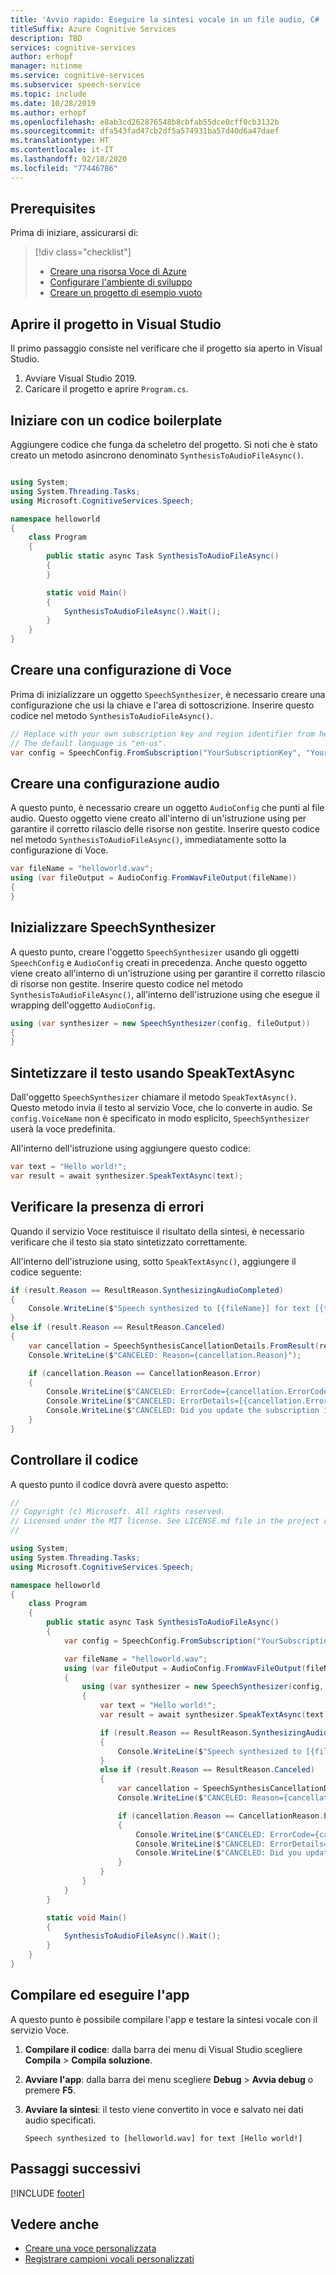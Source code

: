 ```yaml
---
title: 'Avvio rapido: Eseguire la sintesi vocale in un file audio, C# (.NET) - Servizio Voce'
titleSuffix: Azure Cognitive Services
description: TBD
services: cognitive-services
author: erhopf
manager: nitinme
ms.service: cognitive-services
ms.subservice: speech-service
ms.topic: include
ms.date: 10/28/2019
ms.author: erhopf
ms.openlocfilehash: e8ab3cd262876548b8cbfab55dce0cff0cb3132b
ms.sourcegitcommit: dfa543fad47cb2df5a574931ba57d40d6a47daef
ms.translationtype: HT
ms.contentlocale: it-IT
ms.lasthandoff: 02/18/2020
ms.locfileid: "77446786"
---
```

## <a name="prerequisites"></a>Prerequisites

Prima di iniziare, assicurarsi di:

> [!div class="checklist"]
> * [Creare una risorsa Voce di Azure](../../../../get-started.md)
> * [Configurare l'ambiente di sviluppo](../../../../quickstarts/setup-platform.md?tabs=dotnet)
> * [Creare un progetto di esempio vuoto](../../../../quickstarts/create-project.md?tabs=dotnet)

## <a name="open-your-project-in-visual-studio"></a>Aprire il progetto in Visual Studio

Il primo passaggio consiste nel verificare che il progetto sia aperto in Visual Studio.

1. Avviare Visual Studio 2019.
2. Caricare il progetto e aprire `Program.cs`.

## <a name="start-with-some-boilerplate-code"></a>Iniziare con un codice boilerplate

Aggiungere codice che funga da scheletro del progetto. Si noti che è stato creato un metodo asincrono denominato `SynthesisToAudioFileAsync()`.

````C#

using System;
using System.Threading.Tasks;
using Microsoft.CognitiveServices.Speech;

namespace helloworld
{
    class Program
    {
        public static async Task SynthesisToAudioFileAsync()
        {
        }

        static void Main()
        {
            SynthesisToAudioFileAsync().Wait();
        }
    }
}

````

## <a name="create-a-speech-configuration"></a>Creare una configurazione di Voce

Prima di inizializzare un oggetto `SpeechSynthesizer`, è necessario creare una configurazione che usi la chiave e l'area di sottoscrizione. Inserire questo codice nel metodo `SynthesisToAudioFileAsync()`.

````C#
// Replace with your own subscription key and region identifier from here: https://aka.ms/speech/sdkregion
// The default language is "en-us".
var config = SpeechConfig.FromSubscription("YourSubscriptionKey", "YourServiceRegion");
````

## <a name="create-an-audio-configuration"></a>Creare una configurazione audio

A questo punto, è necessario creare un oggetto ````AudioConfig```` che punti al file audio. Questo oggetto viene creato all'interno di un'istruzione using per garantire il corretto rilascio delle risorse non gestite. Inserire questo codice nel metodo `SynthesisToAudioFileAsync()`, immediatamente sotto la configurazione di Voce.

````C#
var fileName = "helloworld.wav";
using (var fileOutput = AudioConfig.FromWavFileOutput(fileName))
{
}
````

## <a name="initialize-a-speechsynthesizer"></a>Inizializzare SpeechSynthesizer

A questo punto, creare l'oggetto `SpeechSynthesizer` usando gli oggetti `SpeechConfig` e `AudioConfig` creati in precedenza. Anche questo oggetto viene creato all'interno di un'istruzione using per garantire il corretto rilascio di risorse non gestite. Inserire questo codice nel metodo `SynthesisToAudioFileAsync()`, all'interno dell'istruzione using che esegue il wrapping dell'oggetto ````AudioConfig````.

````C#
using (var synthesizer = new SpeechSynthesizer(config, fileOutput))
{
}
````

## <a name="synthesize-text-using-speaktextasync"></a>Sintetizzare il testo usando SpeakTextAsync

Dall'oggetto `SpeechSynthesizer` chiamare il metodo `SpeakTextAsync()`. Questo metodo invia il testo al servizio Voce, che lo converte in audio. Se `config.VoiceName` non è specificato in modo esplicito, `SpeechSynthesizer` userà la voce predefinita.

All'interno dell'istruzione using aggiungere questo codice:
````C#
var text = "Hello world!";
var result = await synthesizer.SpeakTextAsync(text);
````

## <a name="check-for-errors"></a>Verificare la presenza di errori

Quando il servizio Voce restituisce il risultato della sintesi, è necessario verificare che il testo sia stato sintetizzato correttamente.

All'interno dell'istruzione using, sotto `SpeakTextAsync()`, aggiungere il codice seguente:
````C#
if (result.Reason == ResultReason.SynthesizingAudioCompleted)
{
    Console.WriteLine($"Speech synthesized to [{fileName}] for text [{text}]");
}
else if (result.Reason == ResultReason.Canceled)
{
    var cancellation = SpeechSynthesisCancellationDetails.FromResult(result);
    Console.WriteLine($"CANCELED: Reason={cancellation.Reason}");

    if (cancellation.Reason == CancellationReason.Error)
    {
        Console.WriteLine($"CANCELED: ErrorCode={cancellation.ErrorCode}");
        Console.WriteLine($"CANCELED: ErrorDetails=[{cancellation.ErrorDetails}]");
        Console.WriteLine($"CANCELED: Did you update the subscription info?");
    }
}
````

## <a name="check-your-code"></a>Controllare il codice

A questo punto il codice dovrà avere questo aspetto:

````C#
//
// Copyright (c) Microsoft. All rights reserved.
// Licensed under the MIT license. See LICENSE.md file in the project root for full license information.
//

using System;
using System.Threading.Tasks;
using Microsoft.CognitiveServices.Speech;

namespace helloworld
{
    class Program
    {
        public static async Task SynthesisToAudioFileAsync()
        {
            var config = SpeechConfig.FromSubscription("YourSubscriptionKey", "YourServiceRegion");

            var fileName = "helloworld.wav";
            using (var fileOutput = AudioConfig.FromWavFileOutput(fileName))
            {
                using (var synthesizer = new SpeechSynthesizer(config, fileOutput))
                {
                    var text = "Hello world!";
                    var result = await synthesizer.SpeakTextAsync(text);

                    if (result.Reason == ResultReason.SynthesizingAudioCompleted)
                    {
                        Console.WriteLine($"Speech synthesized to [{fileName}] for text [{text}]");
                    }
                    else if (result.Reason == ResultReason.Canceled)
                    {
                        var cancellation = SpeechSynthesisCancellationDetails.FromResult(result);
                        Console.WriteLine($"CANCELED: Reason={cancellation.Reason}");

                        if (cancellation.Reason == CancellationReason.Error)
                        {
                            Console.WriteLine($"CANCELED: ErrorCode={cancellation.ErrorCode}");
                            Console.WriteLine($"CANCELED: ErrorDetails=[{cancellation.ErrorDetails}]");
                            Console.WriteLine($"CANCELED: Did you update the subscription info?");
                        }
                    }
                }
            }
        }

        static void Main()
        {
            SynthesisToAudioFileAsync().Wait();
        }
    }
}
````

## <a name="build-and-run-your-app"></a>Compilare ed eseguire l'app

A questo punto è possibile compilare l'app e testare la sintesi vocale con il servizio Voce.

1. **Compilare il codice**: dalla barra dei menu di Visual Studio scegliere **Compila** > **Compila soluzione**.
2. **Avviare l'app**: dalla barra dei menu scegliere **Debug** > **Avvia debug** o premere **F5**.
3. **Avviare la sintesi**: il testo viene convertito in voce e salvato nei dati audio specificati.

   ```text
   Speech synthesized to [helloworld.wav] for text [Hello world!]
   ```

## <a name="next-steps"></a>Passaggi successivi

[!INCLUDE [footer](./footer.md)]

## <a name="see-also"></a>Vedere anche

- [Creare una voce personalizzata](~/articles/cognitive-services/Speech-Service/how-to-custom-voice-create-voice.md)
- [Registrare campioni vocali personalizzati](~/articles/cognitive-services/Speech-Service/record-custom-voice-samples.md)
